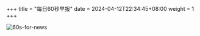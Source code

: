 +++
title = "每日60秒早报"
date = 2024-04-12T22:34:45+08:00
weight = 1
+++

![60s-for-news](/img/zaobao/zaobao.png "由 ALAPI 提供支持")
